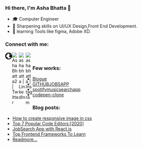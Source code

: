 ### Hi there, I'm Asha Bhatta 👋

- 🎓 Computer Engineer
- 🔭 Sharpening skills on UI/UX Design,Front End Development.
- 🌱 learning Tools like figma, Adobe XD.

### Connect with me:

[<img align="left" alt="ashabhatta.tk" width="22px" src="https://raw.githubusercontent.com/iconic/open-iconic/master/svg/globe.svg" />][website]
[<img align="left" alt="AshaBhatta2 | Twitter" width="22px" src="https://cdn.jsdelivr.net/npm/simple-icons@v3/icons/twitter.svg" />][twitter]
[<img align="left" alt="ashabhatta | LinkedIn" width="22px" src="https://cdn.jsdelivr.net/npm/simple-icons@v3/icons/linkedin.svg" />][linkedin]
[<img align="left" alt="ashabhatta | Instagram" width="22px" src="https://cdn.jsdelivr.net/npm/simple-icons@v3/icons/instagram.svg" />][instagram]<br/>

### Few works:
* <a href="https://blogue.tech" target="_blank">Blogue</a>
* <a href="https://githubjobsearchapp.netlify.app/" target="_blank">GITHUBJOBSAPP</a>
* <a href="https://spotifymusicsearch.netlify.app/" target="_blank">spotifymusicsearchapp</a>
* <a href="https://codepencloned.netlify.app/" target="_blank">codepen-clone</a>

 
### Blog posts:
* <a href="https://blogue.tech/feeds/how-to-create-responsive-image-in-css" target="_blank">How to create responsive image in css</a>
* <a href="https://blogue.tech/feeds/top-7-popular-code-editors:2020" target="_blank">Top 7 Popular Code Editors:[2020]</a>
* <a href="https://blogue.tech/feeds/jobsearch-app-with-react.js" target="_blank">JobSearch App with React.js</a>
* <a href="https://blogue.tech/feeds/top-frontend-frameworks-to-learn" target="_blank">Top Frontend Frameworks To Learn</a>
* <a href="https://blogue.tech/@/ashabhatta" target="_blank">Readmore...</a>



[website]: https://asha.codes/
[twitter]: https://twitter.com/AshaBhatta2
[instagram]: https://instagram.com/ashabhatta/
[linkedin]: https://linkedin.com/in/ashabhatta
